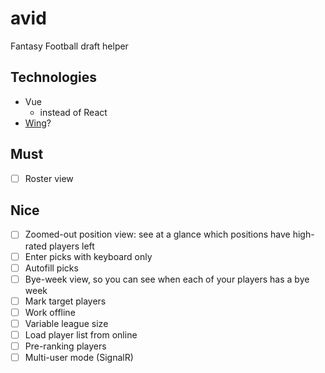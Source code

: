 # avid
Fantasy Football draft helper

## Technologies

- Vue
  - instead of React
- [Wing](http://usewing.ml/)?

## Must
- [ ] Roster view

## Nice
- [ ] Zoomed-out position view: see at a glance which positions have high-rated players left
- [ ] Enter picks with keyboard only
- [ ] Autofill picks
- [ ] Bye-week view, so you can see when each of your players has a bye week
- [ ] Mark target players
- [ ] Work offline
- [ ] Variable league size
- [ ] Load player list from online
- [ ] Pre-ranking players
- [ ] Multi-user mode (SignalR)
